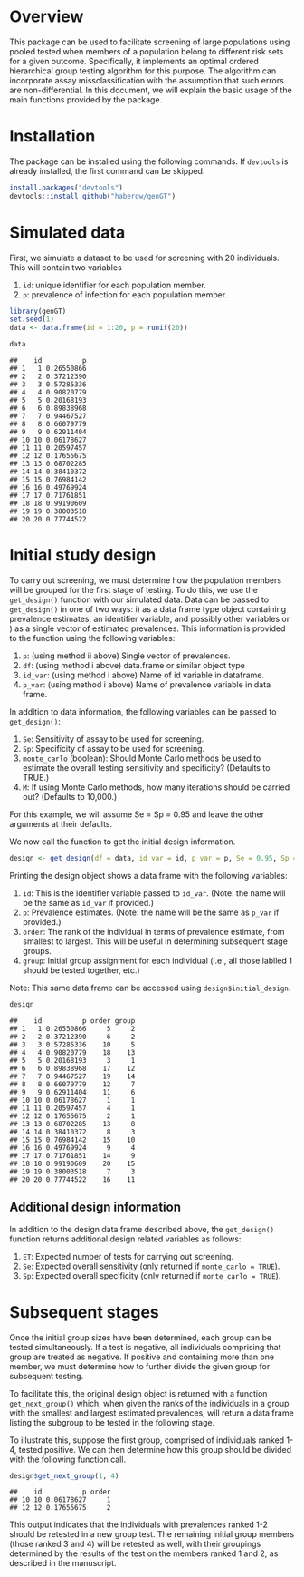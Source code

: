 
# Overview

This package can be used to facilitate screening of large populations
using pooled tested when members of a population belong to different
risk sets for a given outcome. Specifically, it implements an optimal
ordered hierarchical group testing algorithm for this purpose. The
algorithm can incorporate assay missclassification with the assumption
that such errors are non-differential. In this document, we will explain
the basic usage of the main functions provided by the package.

# Installation

The package can be installed using the following commands. If `devtools`
is already installed, the first command can be skipped.

``` r
install.packages("devtools")
devtools::install_github("habergw/genGT")
```

# Simulated data

First, we simulate a dataset to be used for screening with 20
individuals. This will contain two variables

1.  `id`: unique identifier for each population member.
2.  `p`: prevalence of infection for each population member.

<!-- end list -->

``` r
library(genGT)
set.seed(1)
data <- data.frame(id = 1:20, p = runif(20))

data
```

    ##    id          p
    ## 1   1 0.26550866
    ## 2   2 0.37212390
    ## 3   3 0.57285336
    ## 4   4 0.90820779
    ## 5   5 0.20168193
    ## 6   6 0.89838968
    ## 7   7 0.94467527
    ## 8   8 0.66079779
    ## 9   9 0.62911404
    ## 10 10 0.06178627
    ## 11 11 0.20597457
    ## 12 12 0.17655675
    ## 13 13 0.68702285
    ## 14 14 0.38410372
    ## 15 15 0.76984142
    ## 16 16 0.49769924
    ## 17 17 0.71761851
    ## 18 18 0.99190609
    ## 19 19 0.38003518
    ## 20 20 0.77744522

# Initial study design

To carry out screening, we must determine how the population members
will be grouped for the first stage of testing. To do this, we use the
`get_design()` function with our simulated data. Data can be passed to
`get_design()` in one of two ways: i) as a data frame type object
containing prevalence estimates, an identifier variable, and possibly
other variables or ) as a single vector of estimated prevalences. This
information is provided to the function using the following variables:

1.  `p`: (using method ii above) Single vector of prevalences.
2.  `df`: (using method i above) data.frame or similar object type
3.  `id_var`: (using method i above) Name of id variable in dataframe.
4.  `p_var`: (using method i above) Name of prevalence variable in data
    frame.

In addition to data information, the following variables can be passed
to `get_design()`:

1.  `Se`: Sensitivity of assay to be used for screening.
2.  `Sp`: Specificity of assay to be used for screening.
3.  `monte_carlo` (boolean): Should Monte Carlo methods be used to
    estimate the overall testing sensitivity and specificity? (Defaults
    to TRUE.)
4.  `M`: If using Monte Carlo methods, how many iterations should be
    carried out? (Defaults to 10,000.)

For this example, we will assume Se = Sp = 0.95 and leave the other
arguments at their defaults.

We now call the function to get the initial design
information.

``` r
design <- get_design(df = data, id_var = id, p_var = p, Se = 0.95, Sp = 0.95)
```

Printing the design object shows a data frame with the following
variables:

1.  `id`: This is the identifier variable passed to `id_var`. (Note: the
    name will be the same as `id_var` if provided.)
2.  `p`: Prevalence estimates. (Note: the name will be the same as
    `p_var` if provided.)
3.  `order`: The rank of the individual in terms of prevalence estimate,
    from smallest to largest. This will be useful in determining
    subsequent stage groups.
4.  `group`: Initial group assignment for each individual (i.e., all
    those lablled 1 should be tested together, etc.)

Note: This same data frame can be accessed using
`design$initial_design`.

``` r
design
```

    ##    id          p order group
    ## 1   1 0.26550866     5     2
    ## 2   2 0.37212390     6     2
    ## 3   3 0.57285336    10     5
    ## 4   4 0.90820779    18    13
    ## 5   5 0.20168193     3     1
    ## 6   6 0.89838968    17    12
    ## 7   7 0.94467527    19    14
    ## 8   8 0.66079779    12     7
    ## 9   9 0.62911404    11     6
    ## 10 10 0.06178627     1     1
    ## 11 11 0.20597457     4     1
    ## 12 12 0.17655675     2     1
    ## 13 13 0.68702285    13     8
    ## 14 14 0.38410372     8     3
    ## 15 15 0.76984142    15    10
    ## 16 16 0.49769924     9     4
    ## 17 17 0.71761851    14     9
    ## 18 18 0.99190609    20    15
    ## 19 19 0.38003518     7     3
    ## 20 20 0.77744522    16    11

## Additional design information

In addition to the design data frame described above, the `get_design()`
function returns additional design related variables as follows:

1.  `ET`: Expected number of tests for carrying out screening.
2.  `Se`: Expected overall sensitivity (only returned if `monte_carlo =
    TRUE`).
3.  `Sp`: Expected overall specificity (only returned if `monte_carlo =
    TRUE`).

# Subsequent stages

Once the initial group sizes have been determined, each group can be
tested simultaneously. If a test is negative, all individuals comprising
that group are treated as negative. If positive and containing more than
one member, we must determine how to further divide the given group for
subsequent testing.

To facilitate this, the original design object is returned with a
function `get_next_group()` which, when given the ranks of the
individuals in a group with the smallest and largest estimated
prevalences, will return a data frame listing the subgroup to be tested
in the following stage.

To illustrate this, suppose the first group, comprised of individuals
ranked 1-4, tested positive. We can then determine how this group should
be divided with the following function call.

``` r
design$get_next_group(1, 4)
```

    ##    id          p order
    ## 10 10 0.06178627     1
    ## 12 12 0.17655675     2

This output indicates that the individuals with prevalences ranked 1-2
should be retested in a new group test. The remaining initial group
members (those ranked 3 and 4) will be retested as well, with their
groupings determined by the results of the test on the members ranked 1
and 2, as described in the manuscript.
